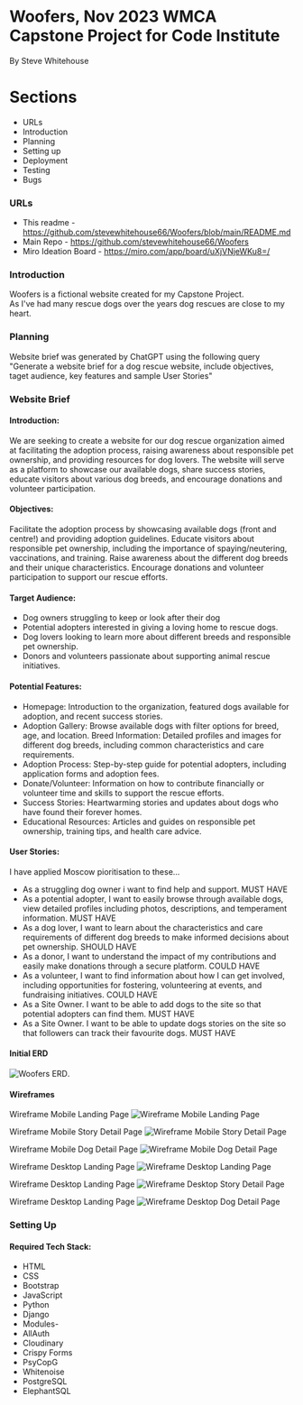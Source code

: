 # Woofers, Nov 2023 WMCA Capstone Project for Code Institute
By Steve Whitehouse

# Sections
- URLs
- Introduction
- Planning
- Setting up
- Deployment
- Testing
- Bugs

### URLs
- This readme - https://github.com/stevewhitehouse66/Woofers/blob/main/README.md
- Main Repo - https://github.com/stevewhitehouse66/Woofers
- Miro Ideation Board - https://miro.com/app/board/uXjVNjeWKu8=/

### Introduction
Woofers is a fictional website created for my Capstone Project.<br>
As I've had many rescue dogs over the years dog rescues are close to my heart.

### Planning
Website brief was generated by ChatGPT using the following query <br>
"Generate a website brief for a dog rescue website, include objectives, taget audience, key features and sample User Stories"

### Website Brief
#### Introduction:
We are seeking to create a website for our dog rescue organization aimed at facilitating the adoption process, raising awareness about responsible pet ownership, and providing resources for dog lovers.
The website will serve as a platform to showcase our available dogs, share success stories, educate visitors about various dog breeds, and encourage donations and volunteer participation.

#### Objectives:
Facilitate the adoption process by showcasing available dogs (front and centre!) and providing adoption guidelines.
Educate visitors about responsible pet ownership, including the importance of spaying/neutering, vaccinations, and training.
Raise awareness about the different dog breeds and their unique characteristics.
Encourage donations and volunteer participation to support our rescue efforts.

#### Target Audience:
- Dog owners struggling to keep or look after their dog
- Potential adopters interested in giving a loving home to rescue dogs.
- Dog lovers looking to learn more about different breeds and responsible pet ownership.
- Donors and volunteers passionate about supporting animal rescue initiatives.

#### Potential Features:
- Homepage: Introduction to the organization, featured dogs available for adoption, and recent success stories.
- Adoption Gallery: Browse available dogs with filter options for breed, age, and location.
Breed Information: Detailed profiles and images for different dog breeds, including common characteristics and care requirements.
- Adoption Process: Step-by-step guide for potential adopters, including application forms and adoption fees.
- Donate/Volunteer: Information on how to contribute financially or volunteer time and skills to support the rescue efforts.
- Success Stories: Heartwarming stories and updates about dogs who have found their forever homes.
- Educational Resources: Articles and guides on responsible pet ownership, training tips, and health care advice.

#### User Stories:
I have applied Moscow pioritisation to these...
- As a struggling dog owner i want to find help and support. MUST HAVE
- As a potential adopter, I want to easily browse through available dogs,  view detailed profiles including photos, descriptions, and temperament information. MUST HAVE
- As a dog lover, I want to learn about the characteristics and care requirements of different dog breeds to make informed decisions about pet ownership. SHOULD HAVE
- As a donor, I want to understand the impact of my contributions and easily make donations through a secure platform. COULD HAVE
- As a volunteer, I want to find information about how I can get involved, including opportunities for fostering, volunteering at events, and fundraising initiatives. COULD HAVE
- As a Site Owner. I want to be able to add dogs to the site so that potential adopters can find them. MUST HAVE
- As a Site Owner. I want to be able to update dogs stories on the site so that followers can track their favourite dogs. MUST HAVE

#### Initial ERD

![Woofers ERD](images/readme/woofers_project.drawio.png).

#### Wireframes
Wireframe Mobile Landing Page
![Wireframe Mobile Landing Page](images/readme/landing-page-mobile.png)<br>

Wireframe Mobile Story Detail Page
![Wireframe Mobile Story Detail Page](images/readme/story-detail-page-mobile.png)<br>

Wireframe Mobile Dog Detail Page
![Wireframe Mobile Dog Detail Page](images/readme/dog-detail-page-mobile.png)<br>

Wireframe Desktop Landing Page
![Wireframe Desktop Landing Page](images/readme/landing-page-med-large-desktop.png)<br>

Wireframe Desktop Landing Page
![Wireframe Desktop Story Detail Page](images/readme/story-detail-page-med-large-desktop.png)<br>

Wireframe Desktop Landing Page
![Wireframe Desktop Dog Detail Page](images/readme/dog-detail-page-med-large-desktop.png)<br>
### Setting Up

#### Required Tech Stack:
- HTML
- CSS
- Bootstrap
- JavaScript
- Python
- Django
- Modules-
- AllAuth
- Cloudinary
- Crispy Forms
- PsyCopG
- Whitenoise
- PostgreSQL
- ElephantSQL
